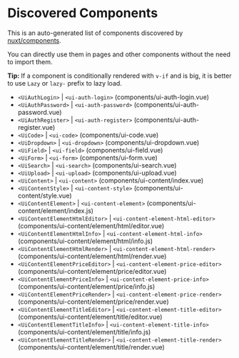 # Discovered Components

This is an auto-generated list of components discovered by [nuxt/components](https://github.com/nuxt/components).

You can directly use them in pages and other components without the need to import them.

**Tip:** If a component is conditionally rendered with `v-if` and is big, it is better to use `Lazy` or `lazy-` prefix to lazy load.

- `<UiAuthLogin>` | `<ui-auth-login>` (components/ui-auth-login.vue)
- `<UiAuthPassword>` | `<ui-auth-password>` (components/ui-auth-password.vue)
- `<UiAuthRegister>` | `<ui-auth-register>` (components/ui-auth-register.vue)
- `<UiCode>` | `<ui-code>` (components/ui-code.vue)
- `<UiDropdown>` | `<ui-dropdown>` (components/ui-dropdown.vue)
- `<UiField>` | `<ui-field>` (components/ui-field.vue)
- `<UiForm>` | `<ui-form>` (components/ui-form.vue)
- `<UiSearch>` | `<ui-search>` (components/ui-search.vue)
- `<UiUpload>` | `<ui-upload>` (components/ui-upload.vue)
- `<UiContent>` | `<ui-content>` (components/ui-content/index.vue)
- `<UiContentStyle>` | `<ui-content-style>` (components/ui-content/style.vue)
- `<UiContentElement>` | `<ui-content-element>` (components/ui-content/element/index.js)
- `<UiContentElementHtmlEditor>` | `<ui-content-element-html-editor>` (components/ui-content/element/html/editor.vue)
- `<UiContentElementHtmlInfo>` | `<ui-content-element-html-info>` (components/ui-content/element/html/info.js)
- `<UiContentElementHtmlRender>` | `<ui-content-element-html-render>` (components/ui-content/element/html/render.vue)
- `<UiContentElementPriceEditor>` | `<ui-content-element-price-editor>` (components/ui-content/element/price/editor.vue)
- `<UiContentElementPriceInfo>` | `<ui-content-element-price-info>` (components/ui-content/element/price/info.js)
- `<UiContentElementPriceRender>` | `<ui-content-element-price-render>` (components/ui-content/element/price/render.vue)
- `<UiContentElementTitleEditor>` | `<ui-content-element-title-editor>` (components/ui-content/element/title/editor.vue)
- `<UiContentElementTitleInfo>` | `<ui-content-element-title-info>` (components/ui-content/element/title/info.js)
- `<UiContentElementTitleRender>` | `<ui-content-element-title-render>` (components/ui-content/element/title/render.vue)
